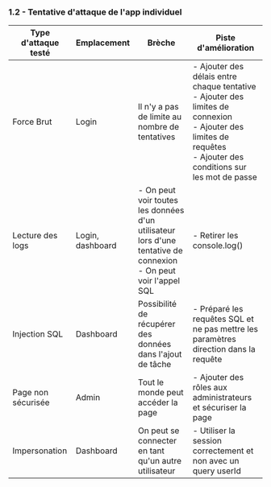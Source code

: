 ### 1.2 - Tentative d'attaque de l'app individuel

| Type d'attaque testé | Emplacement | Brèche                                         | Piste d'amélioration                                                                                                   |
| -------------------- | ----------- | ---------------------------------------------- | ---------------------------------------------------------------------------------------------------------------------- |
| Force Brut           | Login       | Il n'y a pas de limite au nombre de tentatives | - Ajouter des délais entre chaque tentative<br>- Ajouter des limites de connexion<br>- Ajouter des limites de requêtes<br>- Ajouter des conditions sur les mot de passe |
| Lecture des logs           | Login, dashboard       | - On peut voir toutes les données d'un utilisateur lors d'une tentative de connexion<br> - On peut voir l'appel SQL | - Retirer les console.log()
| Injection SQL           | Dashboard       | Possibilité de récupérer des données dans l'ajout de tâche | - Préparé les requêtes SQL et ne pas mettre les paramètres direction dans la requête
| Page non sécurisée           | Admin       | Tout le monde peut accéder la page | - Ajouter des rôles aux administrateurs et sécuriser la page
| Impersonation           | Dashboard       | On peut se connecter en tant qu'un autre utilisateur | - Utiliser la session correctement et non avec un query userId